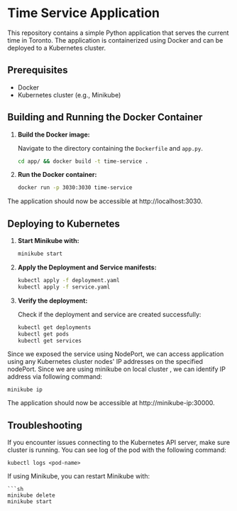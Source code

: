 # Time Service Application

This repository contains a simple Python application that serves the current time in Toronto. The application is containerized using Docker and can be deployed to a Kubernetes cluster.

## Prerequisites

- Docker
- Kubernetes cluster (e.g., Minikube)

## Building and Running the Docker Container

1. **Build the Docker image:**

   Navigate to the directory containing the `Dockerfile` and `app.py`.

   ```sh
   cd app/ && docker build -t time-service .
2. **Run the Docker container:**

    ```sh
    docker run -p 3030:3030 time-service
The application should now be accessible at http://localhost:3030.

## Deploying to Kubernetes

1. **Start Minikube with:**

    ```sh
    minikube start
2. **Apply the Deployment and Service manifests:**

    ```sh
    kubectl apply -f deployment.yaml
    kubectl apply -f service.yaml
3. **Verify the deployment:**

    Check if the deployment and service are created successfully:

    ```sh
    kubectl get deployments
    kubectl get pods
    kubectl get services
Since we exposed the service using NodePort, we can access application using any Kubernetes cluster nodes' IP addresses on the specified nodePort. 
Since we are using minikube on local cluster , we can identify IP address via following command: 

    
    minikube ip
    
The application should now be accessible at http://minikube-ip:30000.

## Troubleshooting

If you encounter issues connecting to the Kubernetes API server, make sure cluster is running. You can see log of the pod with the following command:

    kubectl logs <pod-name>
    
If using Minikube, you can restart Minikube with:

    ```sh
    minikube delete
    minikube start